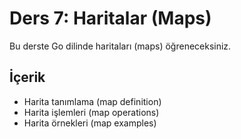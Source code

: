 # Ders 7: Haritalar (Maps)

Bu derste Go dilinde haritaları (maps) öğreneceksiniz.

## İçerik

- Harita tanımlama (map definition)
- Harita işlemleri (map operations)
- Harita örnekleri (map examples)
